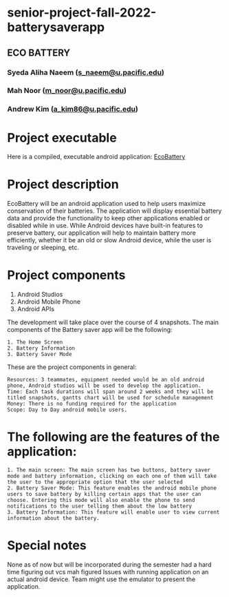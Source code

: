 # senior-project-fall-2022-batterysaverapp
## ECO BATTERY
###  Syeda Aliha Naeem (s_naeem@u.pacific.edu)
###  Mah Noor (m_noor@u.pacific.edu)
###  Andrew Kim (a_kim86@u.pacific.edu)

# Project executable
Here is a compiled, executable android application: [EcoBattery](https://github.com/comp195/senior-project-fall-2022-batterysaverapp/blob/main/EcoBattery-debug.apk)

# Project description

EcoBattery will be an android application used to help users maximize conservation of their batteries. The application will display essential battery data and provide the functionality to keep other applications enabled or disabled while in use. While Android devices have built-in features to preserve battery, our application will help to maintain battery more efficiently, whether it be an old or slow Android device, while the user is traveling or sleeping, etc.

# Project components

1. Android Studios
2. Android Mobile Phone
3. Android APIs

The development will take place over the course of 4 snapshots. The main components of the Battery saver app will be the following: 
    
    1. The Home Screen
    2. Battery Information 
    3. Battery Saver Mode

These are the project components in general:

    Resources: 3 teammates, equipment needed would be an old android phone, Android studios will be used to develop the application.
    Time: Each task durations will span around 2 weeks and they will be titled snapshots, gantts chart will be used for schedule management
    Money: There is no funding required for the application
    Scope: Day to Day android mobile users.
    
# The following are the features of the application:
    1. The main screen: The main screen has two buttons, battery saver mode and battery information, clicking on each one of them will take the user to the appropriate option that the user selected
    2. Battery Saver Mode: This feature enables the android mobile phone users to save battery by killing certain apps that the user can choose. Entering this mode will also enable the phone to send notifications to the user telling them about the low battery
    3. Battery Information: This feature will enable user to view current information about the battery.

# Special notes
None as of now but will be incorporated during the semester
had a hard time figuring out vcs
mah figured
Issues with running application on an actual android device. 
Team might use the emulator to present the application.

